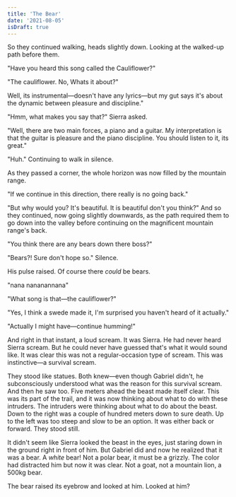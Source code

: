```yaml
---
title: 'The Bear'
date: '2021-08-05'
isDraft: true
---
```


So they continued walking, heads slightly down. Looking at the walked-up path before them.

"Have you heard this song called the Cauliflower?"

"The cauliflower. No, Whats it about?"

Well, its instrumental—doesn't have any lyrics—but my gut says it's about the dynamic between pleasure and discipline."

"Hmm, what makes you say that?" Sierra asked.

"Well, there are two main forces, a piano and a guitar. My interpretation is that the guitar is pleasure and the piano discipline. You should listen to it, its great."

"Huh." Continuing to walk in silence.

As they passed a corner, the whole horizon was now filled by the mountain range.

"If we continue in this direction, there really is no going back."

"But why would you? It's beautiful. It is beautiful don't you think?" And so they continued, now going slightly downwards, as the path required them to go down into the valley before continuing on the magnificent mountain range's back.

"You think there are any bears down there boss?"

"Bears?! Sure don't hope so." Silence.

His pulse raised. Of course there _could_ be bears.

"nana nananannana"

"What song is that—the cauliflower?"

"Yes, I think a swede made it, I'm surprised you haven't heard of it actually."

"Actually I might have—continue humming!"

And right in that instant, a loud scream. It was Sierra. He had never heard Sierra scream. But he could never have guessed that's what it would sound like. It was clear this was not a regular-occasion type of scream. This was instinctive—a survival scream.

They stood like statues. Both knew—even though Gabriel didn't, he subconsciously understood what was the reason for this survival scream. And then he saw too. Five meters ahead the beast made itself clear. This was its part of the trail, and it was now thinking about what to do with these intruders. The intruders were thinking about what to do about the beast. Down to the right was a couple of hundred meters down to sure death. Up to the left was too steep and slow to be an option. It was either back or forward. They stood still.

It didn't seem like Sierra looked the beast in the eyes, just staring down in the ground right in front of him. But Gabriel did and now he realized that it was a bear. A _white_ bear! Not a polar bear, it must be a grizzly. The color had distracted him but now it was clear. Not a goat, not a mountain lion, a 500kg bear.

The bear raised its eyebrow and looked at him. Looked at him?
